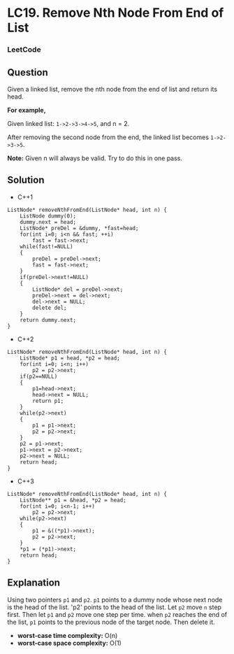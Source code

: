 # LC19. Remove Nth Node From End of List

### LeetCode

## Question

Given a linked list, remove the nth node from the end of list and return its head.

**For example,**

Given linked list: `1->2->3->4->5`, and n = 2.

After removing the second node from the end, the linked list becomes `1->2->3->5`.

**Note:** Given n will always be valid. Try to do this in one pass.

## Solution

* C++1
```
ListNode* removeNthFromEnd(ListNode* head, int n) {
    ListNode dummy(0);
    dummy.next = head;
    ListNode* preDel = &dummy, *fast=head;
    for(int i=0; i<n && fast; ++i)
        fast = fast->next;
    while(fast!=NULL)
    {
        preDel = preDel->next;
        fast = fast->next;
    }
    if(preDel->next!=NULL)
    {
        ListNode* del = preDel->next;
        preDel->next = del->next;
        del->next = NULL;
        delete del;
    }
    return dummy.next;
}
```

* C++2
```
ListNode* removeNthFromEnd(ListNode* head, int n) {
    ListNode* p1 = head, *p2 = head;
    for(int i=0; i<n; i++)
        p2 = p2->next;
    if(p2==NULL)
    {
        p1=head->next;
        head->next = NULL;
        return p1;
    }
    while(p2->next)
    {
        p1 = p1->next;
        p2 = p2->next;
    }
    p2 = p1->next;
    p1->next = p2->next;
    p2->next = NULL;
    return head;
}
```

* C++3
```
ListNode* removeNthFromEnd(ListNode* head, int n) {
    ListNode** p1 = &head, *p2 = head;
    for(int i=0; i<n-1; i++)
        p2 = p2->next;
    while(p2->next)
    {
        p1 = &((*p1)->next);
        p2 = p2->next;
    }
    *p1 = (*p1)->next;
    return head;
}
```

## Explanation

Using two pointers `p1` and `p2`. `p1` points to a dummy node whose next node is the head of the list. 'p2' points to the head of the list. Let `p2` move `n` step first. Then let `p1` and `p2` move one step per time. when `p2` reaches the end of the list, `p1` points to the previous node of the target node. Then delete it.

* **worst-case time complexity:** O(n)
* **worst-case space complexity:** O(1)